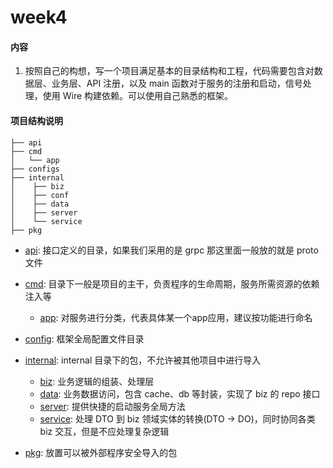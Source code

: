 # week4

#### 内容
1. 按照自己的构想，写一个项目满足基本的目录结构和工程，代码需要包含对数据层、业务层、API 注册，以及 main 函数对于服务的注册和启动，信号处理，使用 Wire 构建依赖。可以使用自己熟悉的框架。

#### 项目结构说明
```
├── api
├── cmd
│   └── app
├── configs
├── internal
│    ├── biz
│    ├── conf
│    ├── data
│    ├── server
│    └── service
├── pkg
```

* [api](#api): 接口定义的目录，如果我们采用的是 grpc 那这里面一般放的就是 proto 文件

* [cmd](#cmd): 目录下一般是项目的主干，负责程序的生命周期，服务所需资源的依赖注入等
    * [app](#app): 对服务进行分类，代表具体某一个app应用，建议按功能进行命名
    
* [config](#config): 框架全局配置文件目录

* [internal](#internal): internal 目录下的包，不允许被其他项目中进行导入
    * [biz](#biz): 业务逻辑的组装、处理层
    * [data](#data): 业务数据访问，包含 cache、db 等封装，实现了 biz 的 repo 接口
    * [server](#server): 提供快捷的启动服务全局方法
    * [service](#service): 处理 DTO 到 biz 领域实体的转换(DTO -> DO)，同时协同各类 biz 交互，但是不应处理复杂逻辑

* [pkg](#pkg): 放置可以被外部程序安全导入的包
